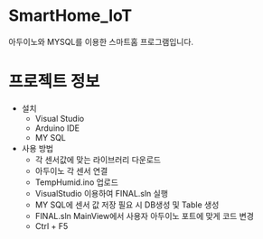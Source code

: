 # SmartHome_IoT

아두이노와 MYSQL를 이용한 스마트홈 프로그램입니다.

# 프로젝트 정보
+ 설치
  + Visual Studio
  + Arduino IDE
  + MY SQL
+ 사용 방법
  + 각 센서값에 맞는 라이브러리 다운로드
  + 아두이노 각 센서 연결
  + TempHumid.ino 업로드
  + VisualStudio 이용하여 FINAL.sln 실행
  + MY SQL에 센서 값 저장 필요 시 DB생성 및 Table 생성
  + FINAL.sln MainView에서 사용자 아두이노 포트에 맞게 코드 변경
  + Ctrl + F5 
